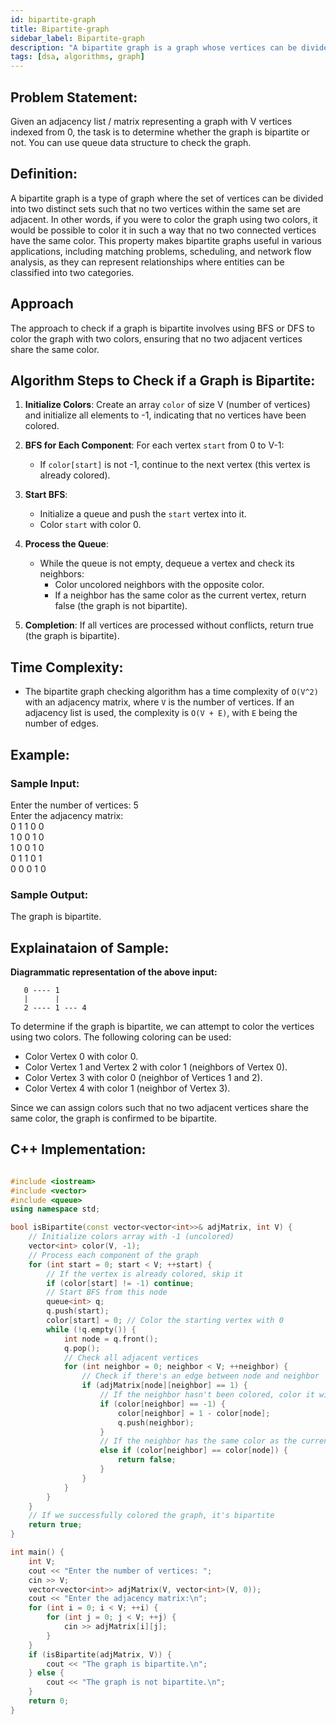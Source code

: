 ```yaml
---
id: bipartite-graph 
title: Bipartite-graph
sidebar_label: Bipartite-graph
description: "A bipartite graph is a graph whose vertices can be divided into two disjoint sets such that no two vertices within the same set are adjacent."  
tags: [dsa, algorithms, graph]
---
```


## Problem Statement:
Given an adjacency list / matrix representing a graph with V vertices indexed from 0, the task is to determine whether the graph is bipartite or not. You can use queue data structure to check the graph.

## Definition:
A bipartite graph is a type of graph where the set of vertices can be divided into two distinct sets such that no two vertices within the same set are adjacent. In other words, if you were to color the graph using two colors, it would be possible to color it in such a way that no two connected vertices have the same color. This property makes bipartite graphs useful in various applications, including matching problems, scheduling, and network flow analysis, as they can represent relationships where entities can be classified into two categories.

## Approach
The approach to check if a graph is bipartite involves using BFS or DFS to color the graph with two colors, ensuring that no two adjacent vertices share the same color.

## Algorithm Steps to Check if a Graph is Bipartite:

1. **Initialize Colors**: Create an array `color` of size V (number of vertices) and initialize all elements to -1, indicating that no vertices have been colored.

2. **BFS for Each Component**: For each vertex `start` from 0 to V-1:
   - If `color[start]` is not -1, continue to the next vertex (this vertex is already colored).

3. **Start BFS**:
   - Initialize a queue and push the `start` vertex into it.
   - Color `start` with color 0.

4. **Process the Queue**:
   - While the queue is not empty, dequeue a vertex and check its neighbors:
     - Color uncolored neighbors with the opposite color.
     - If a neighbor has the same color as the current vertex, return false (the graph is not bipartite).

5. **Completion**: If all vertices are processed without conflicts, return true (the graph is bipartite).


## Time Complexity:
- The bipartite graph checking algorithm has a time complexity of `O(V^2)` with an adjacency matrix, where `V` is the number of vertices. If an adjacency list is used, the complexity is `O(V + E)`, with `E` being the number of edges.

## Example:

### Sample Input:

Enter the number of vertices: 5                 
Enter the adjacency matrix:                           
0       1       1       0       0                             
1       0       0       1       0                             
1       0       0       1       0                              
0       1       1       0       1                           
0       0       0       1       0                       

### Sample Output:                   

The graph is bipartite.                              

## Explainataion of Sample:

**Diagrammatic representation of the above input:** 

```
   0 ---- 1
   |      |
   2 ---- 1 --- 4                            
```

To determine if the graph is bipartite, we can attempt to color the vertices using two colors. The following coloring can be used:

- Color Vertex 0 with color 0.
- Color Vertex 1 and Vertex 2 with color 1 (neighbors of Vertex 0).
- Color Vertex 3 with color 0 (neighbor of Vertices 1 and 2).
- Color Vertex 4 with color 1 (neighbor of Vertex 3).

Since we can assign colors such that no two adjacent vertices share the same color, the graph is confirmed to be bipartite.


## C++ Implementation:

```cpp

#include <iostream>
#include <vector>
#include <queue>
using namespace std;

bool isBipartite(const vector<vector<int>>& adjMatrix, int V) {
    // Initialize colors array with -1 (uncolored)
    vector<int> color(V, -1);
    // Process each component of the graph
    for (int start = 0; start < V; ++start) {
        // If the vertex is already colored, skip it
        if (color[start] != -1) continue;
        // Start BFS from this node
        queue<int> q;
        q.push(start);
        color[start] = 0; // Color the starting vertex with 0
        while (!q.empty()) {
            int node = q.front();
            q.pop();
            // Check all adjacent vertices
            for (int neighbor = 0; neighbor < V; ++neighbor) {
                // Check if there's an edge between node and neighbor
                if (adjMatrix[node][neighbor] == 1) {
                    // If the neighbor hasn't been colored, color it with the opposite color
                    if (color[neighbor] == -1) {
                        color[neighbor] = 1 - color[node];
                        q.push(neighbor);
                    }
                    // If the neighbor has the same color as the current node, the graph is not bipartite
                    else if (color[neighbor] == color[node]) {
                        return false;
                    }
                }
            }
        }
    }
    // If we successfully colored the graph, it's bipartite
    return true;
}

int main() {
    int V;
    cout << "Enter the number of vertices: ";
    cin >> V;
    vector<vector<int>> adjMatrix(V, vector<int>(V, 0));
    cout << "Enter the adjacency matrix:\n";
    for (int i = 0; i < V; ++i) {
        for (int j = 0; j < V; ++j) {
            cin >> adjMatrix[i][j];
        }
    }
    if (isBipartite(adjMatrix, V)) {
        cout << "The graph is bipartite.\n";
    } else {
        cout << "The graph is not bipartite.\n";
    }
    return 0;
}

```
